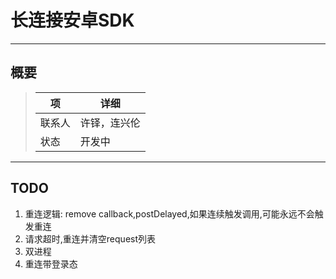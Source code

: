# 长连接安卓SDK

----
## 概要

> | **项**   | **详细**               |
> | ---      | ---                    |
> | 联系人   | 许铎，连兴伦         |
> | 状态     | 开发中 |


----
## TODO

1. 重连逻辑: remove callback,postDelayed,如果连续触发调用,可能永远不会触发重连
2. 请求超时,重连并清空request列表
3. 双进程
4. 重连带登录态